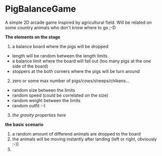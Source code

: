 # PigBalanceGame
A simple 2D arcade game inspired by agricultural field. Will be related on some country animals who don't know where to go ;-D

**The elements on the stage**
1. a balance board where the pigs will be dropped
  * length will be random between the length limits
  * a balance limit where the board will fall out (too many pigs at the one side of the board)
  * stoppers at the both corners where the pigs will be turn around
2. zero or some max number of pigs/cows/sheeps/chikens...
  * random size between the limits
  * random speed (could be correlated on the size)
  * random weight between the limits
  * random outfit :-)
3. *the gravity properties here*

**the basic scenario**
1. a random amount of differend animals are dropped to the board
2. the animals will be moving instantly after landing (left or right, obviously :-))
3. 
